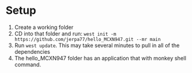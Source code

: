 # Setup
1. Create a working folder
2. CD into that folder and run:
   `west init -m https://github.com/jerpa77/hello_MCXN947.git --mr main`
3. Run `west update`. This may take several minutes to pull in all of the dependencies
4. The hello_MCXN947 folder has an application that with monkey shell command.
